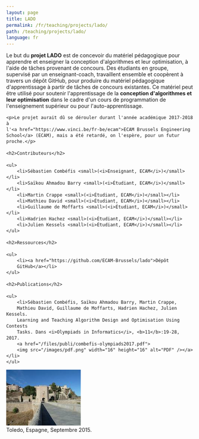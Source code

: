 ```yaml
---
layout: page
title: LADO
permalink: /fr/teaching/projects/lado/
path: /teaching/projects/lado/
language: fr
---
```


<div class="page-col-wrapper">
  <div class="page-col page-col-1">
    <p>Le but du <b>projet LADO</b> est de concevoir du matériel pédagogique
    pour apprendre et enseigner la conception d'algorithmes et leur
    optimisation, à l'aide de tâches provenant de concours. Des étudiants en
    groupe, supervisé par un enseignant-coach, travaillent ensemble et
    coopèrent à travers un dépôt GitHub, pour produire du matériel pédagogique
    d'apprentissage à partir de tâches de concours existantes. Ce matériel peut
    être utilisé pour soutenir l'apprentissage de la <b>conception
    d'algorithmes et leur optimisation</b> dans le cadre d'un cours de
    programmation de l'enseignement supérieur ou pour l'auto-apprentissage.</p>

    <p>Le projet aurait dû se dérouler durant l'année académique 2017-2018 à
    l'<a href="https://www.vinci.be/fr-be/ecam">ECAM Brussels Engineering
    School</a> (ECAM), mais a été retardé, on l'espère, pour un futur
    proche.</p>

    <h2>Contributeurs</h2>

    <ul>
        <li>Sébastien Combéfis <small>(<i>Enseignant, ECAM</i>)</small></li>
        <li>Saïkou Ahmadou Barry <small>(<i>Étudiant, ECAM</i>)</small></li>
        <li>Martin Crappe <small>(<i>Étudiant, ECAM</i>)</small></li>
        <li>Mathieu David <small>(<i>Étudiant, ECAM</i>)</small></li>
        <li>Guillaume de Moffarts <small>(<i>Étudiant, ECAM</i>)</small></li>
        <li>Hadrien Hachez <small>(<i>Étudiant, ECAM</i>)</small></li>
        <li>Julien Kessels <small>(<i>Étudiant, ECAM</i>)</small></li>
    </ul>

    <h2>Ressources</h2>

    <ul>
        <li><a href="https://github.com/ECAM-Brussels/lado">Dépôt
        GitHub</a></li>
    </ul>

    <h2>Publications</h2>

    <ul>
        <li>Sébastien Combéfis, Saïkou Ahmadou Barry, Martin Crappe,
        Mathieu David, Guillaume de Moffarts, Hadrien Hachez, Julien Kessels.
        Learning and Teaching Algorithm Design and Optimisation Using Contests
        Tasks. Dans <i>Olympiads in Informatics</i>, <b>11</b>:19-28, 2017.
        <a href="/files/publi/combefis-olympiads2017.pdf">
        <img src="/images/pdf.png" width="16" height="16" alt="PDF" /></a></li>
    </ul>
  </div>
  <div class="page-col page-col-2">
    <p><img src="/images/toledo.jpg" alt="Toledo, Espagne, Septembre 2015."
    width="200" height="150" /><br />
    Toledo, Espagne, Septembre 2015.</p>
  </div>
</div>
